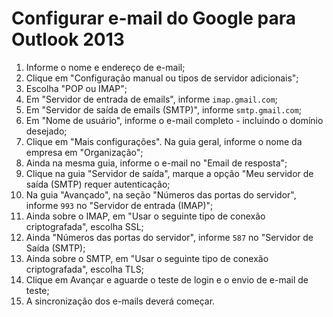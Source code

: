 # Configurar e-mail do Google para Outlook 2013
1. Informe o nome e endereço de e-mail;
2. Clique em "Configuração manual ou tipos de servidor adicionais";
3. Escolha "POP ou IMAP";
4. Em "Servidor de entrada de emails", informe `imap.gmail.com`;
5. Em "Servidor de saída de emails (SMTP)", informe `smtp.gmail.com`;
6. Em "Nome de usuário", informe o e-mail completo - incluindo o domínio desejado;
7. Clique em "Mais configurações". Na guia geral, informe o nome da empresa em "Organização";
8. Ainda na mesma guia, informe o e-mail no "Email de resposta";
9. Clique na guia "Servidor de saída", marque a opção "Meu servidor de saída (SMTP) requer autenticação;
10. Na guia "Avançado", na seção "Números das portas do servidor", informe `993` no "Servidor de entrada (IMAP)";
11. Ainda sobre o IMAP, em "Usar o seguinte tipo de conexão criptografada", escolha SSL;
12. Ainda "Números das portas do servidor", informe `587` no "Servidor de Saída (SMTP);
13. Ainda sobre o SMTP, em "Usar o seguinte tipo de conexão criptografada", escolha TLS;
14. Clique em Avançar e aguarde o teste de login e o envio de e-mail de teste;
15. A sincronização dos e-mails deverá começar.
